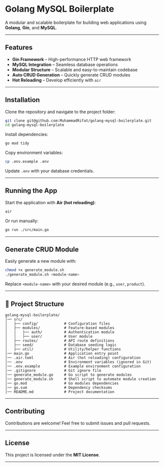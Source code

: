 
# **Golang MySQL Boilerplate**  
A modular and scalable boilerplate for building web applications using **Golang**, **Gin**, and **MySQL**.

---

## **Features**  
- **Gin Framework** – High-performance HTTP web framework  
- **MySQL Integration** – Seamless database operations  
- **Modular Structure** – Scalable and easy-to-maintain codebase  
- **Auto CRUD Generation** – Quickly generate CRUD modules  
- **Hot Reloading** – Develop efficiently with `air`  

---

## **Installation**  
Clone the repository and navigate to the project folder:  
```bash
git clone git@github.com:MuhammadRifat/golang-mysql-boilerplate.git
cd golang-mysql-boilerplate
```

Install dependencies:  
```bash
go mod tidy
```

Copy environment variables:  
```bash
cp .env.example .env
```
Update `.env` with your database credentials.

---

## **Running the App**  
Start the application with **Air (hot reloading)**:  
```bash
air
```
Or run manually:  
```bash
go run ./src/main.go
```

---

## **Generate CRUD Module**  
Easily generate a new module with:  
```bash
chmod +x generate_module.sh
./generate_module.sh <module-name>
```
Replace `<module-name>` with your desired module (e.g., `user`, `product`).

---

## 📂 **Project Structure**  
```
golang-mysql-boilerplate/
│── src/
│   ├── config/            # Configuration files
│   ├── modules/           # Feature-based modules
│   │   ├── auth/          # Authentication module
│   │   ├── user/          # User module
│   ├── routes/            # API route definitions
│   ├── seed/              # Database seeding logic
│   ├── util/              # Utility/helper functions
│── main.go                # Application entry point
│── .air.toml              # Air (hot reloading) configuration
│── .env                   # Environment variables (ignored in Git)
│── .env.example           # Example environment configuration
│── .gitignore             # Git ignore file
│── generate_module.go     # Go script to generate modules
│── generate_module.sh     # Shell script to automate module creation
│── go.mod                 # Go modules dependencies
│── go.sum                 # Dependency checksums
│── README.md              # Project documentation
```

---

## **Contributing**  
Contributions are welcome! Feel free to submit issues and pull requests.

---

## **License**  
This project is licensed under the **MIT License**.

---
